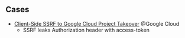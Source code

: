 ## Cases
- [Client-Side SSRF to Google Cloud Project Takeover](https://blog.geekycat.in/client-side-ssrf-to-google-cloud-project-takeover/)  @Google Cloud 
  - SSRF leaks Authorization header with access-token

